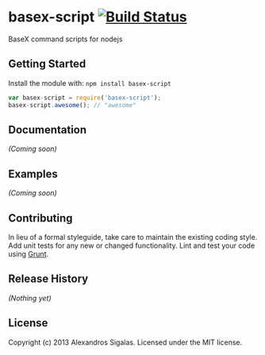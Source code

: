 # basex-script [![Build Status](https://secure.travis-ci.org/alxarch/basex-script.png?branch=master)](http://travis-ci.org/alxarch/basex-script)

BaseX command scripts for nodejs

## Getting Started
Install the module with: `npm install basex-script`

```javascript
var basex-script = require('basex-script');
basex-script.awesome(); // "awesome"
```

## Documentation
_(Coming soon)_

## Examples
_(Coming soon)_

## Contributing
In lieu of a formal styleguide, take care to maintain the existing coding style. Add unit tests for any new or changed functionality. Lint and test your code using [Grunt](http://gruntjs.com/).

## Release History
_(Nothing yet)_

## License
Copyright (c) 2013 Alexandros Sigalas. Licensed under the MIT license.
